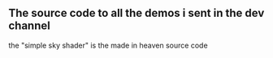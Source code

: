 ## The source code to all the demos i sent in the dev channel

the "simple sky shader" is the made in heaven source code
